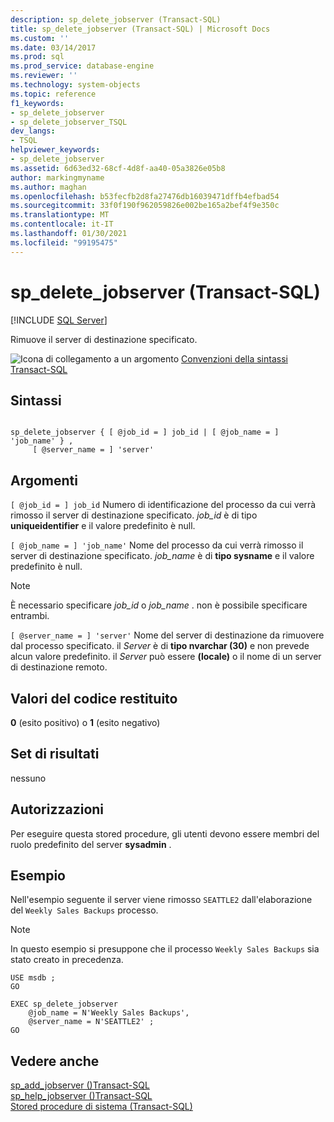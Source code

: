 ```yaml
---
description: sp_delete_jobserver (Transact-SQL)
title: sp_delete_jobserver (Transact-SQL) | Microsoft Docs
ms.custom: ''
ms.date: 03/14/2017
ms.prod: sql
ms.prod_service: database-engine
ms.reviewer: ''
ms.technology: system-objects
ms.topic: reference
f1_keywords:
- sp_delete_jobserver
- sp_delete_jobserver_TSQL
dev_langs:
- TSQL
helpviewer_keywords:
- sp_delete_jobserver
ms.assetid: 6d63ed32-68cf-4d8f-aa40-05a3826e05b8
author: markingmyname
ms.author: maghan
ms.openlocfilehash: b53fecfb2d8fa27476db16039471dffb4efbad54
ms.sourcegitcommit: 33f0f190f962059826e002be165a2bef4f9e350c
ms.translationtype: MT
ms.contentlocale: it-IT
ms.lasthandoff: 01/30/2021
ms.locfileid: "99195475"
---
```

# <a name="sp_delete_jobserver-transact-sql"></a>sp_delete_jobserver (Transact-SQL)
[!INCLUDE [SQL Server](../../includes/applies-to-version/sqlserver.md)]

  Rimuove il server di destinazione specificato.  
  
 ![Icona di collegamento a un argomento](../../database-engine/configure-windows/media/topic-link.gif "Icona di collegamento a un argomento") [Convenzioni della sintassi Transact-SQL](../../t-sql/language-elements/transact-sql-syntax-conventions-transact-sql.md)  
  
## <a name="syntax"></a>Sintassi  
  
```  
  
sp_delete_jobserver { [ @job_id = ] job_id | [ @job_name = ] 'job_name' } ,   
     [ @server_name = ] 'server'  
```  
  
## <a name="arguments"></a>Argomenti  
`[ @job_id = ] job_id` Numero di identificazione del processo da cui verrà rimosso il server di destinazione specificato. *job_id* è di tipo **uniqueidentifier** e il valore predefinito è null.  
  
`[ @job_name = ] 'job_name'` Nome del processo da cui verrà rimosso il server di destinazione specificato. *job_name* è di **tipo sysname** e il valore predefinito è null.  
  
> [!NOTE]  
>  È necessario specificare *job_id* o *job_name* . non è possibile specificare entrambi.  
  
`[ @server_name = ] 'server'` Nome del server di destinazione da rimuovere dal processo specificato. il *Server* è di **tipo nvarchar (30)** e non prevede alcun valore predefinito. il *Server* può essere **(locale)** o il nome di un server di destinazione remoto.  
  
## <a name="return-code-values"></a>Valori del codice restituito  
 **0** (esito positivo) o **1** (esito negativo)  
  
## <a name="result-sets"></a>Set di risultati  
 nessuno  
  
## <a name="permissions"></a>Autorizzazioni  
 Per eseguire questa stored procedure, gli utenti devono essere membri del ruolo predefinito del server **sysadmin** .  
  
## <a name="examples"></a>Esempio  
 Nell'esempio seguente il server viene rimosso `SEATTLE2` dall'elaborazione del `Weekly Sales Backups` processo.  
  
> [!NOTE]  
>  In questo esempio si presuppone che il processo `Weekly Sales Backups` sia stato creato in precedenza.  
  
```  
USE msdb ;  
GO  
  
EXEC sp_delete_jobserver  
    @job_name = N'Weekly Sales Backups',  
    @server_name = N'SEATTLE2' ;  
GO  
```  
  
## <a name="see-also"></a>Vedere anche  
 [sp_add_jobserver &#40;&#41;Transact-SQL ](../../relational-databases/system-stored-procedures/sp-add-jobserver-transact-sql.md)   
 [sp_help_jobserver &#40;&#41;Transact-SQL ](../../relational-databases/system-stored-procedures/sp-help-jobserver-transact-sql.md)   
 [Stored procedure di sistema &#40;Transact-SQL&#41;](../../relational-databases/system-stored-procedures/system-stored-procedures-transact-sql.md)  
  
  
